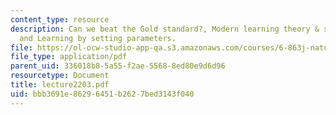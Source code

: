 ```yaml
---
content_type: resource
description: Can we beat the Gold standard?, Modern learning theory & sample size
  and Learning by setting parameters.
file: https://ol-ocw-studio-app-qa.s3.amazonaws.com/courses/6-863j-natural-language-and-the-computer-representation-of-knowledge-spring-2003/bbb3691e86296451b2627bed3143f040_lecture2203.pdf
file_type: application/pdf
parent_uid: 336018b8-5a55-f2ae-5568-8ed80e9d6d96
resourcetype: Document
title: lecture2203.pdf
uid: bbb3691e-8629-6451-b262-7bed3143f040
---
```


